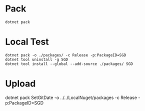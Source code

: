 # Pack
```
dotnet pack

```
# Local Test
```
dotnet pack -o ./packages/ -c Release -p:PackageID=SGD
dotnet tool uninstall -g SGD
dotnet tool install --global --add-source ./packages/ SGD

```
# Upload 
dotnet pack SetGitDate -o ../../LocalNuget/packages -c Release -p:PackageID=SGD